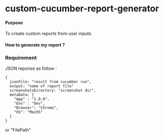 # custom-cucumber-report-generator

#### Purpose
To create custom reports from user inputs.

#### How to generate my report ?

### Requirement
JSON reponse as follow :
```
{
  jsonFile: "result from cucumber run",
  output: "name of report file"
  screenshotsDirectory: "screenshot dir",
  metaData: {
    "App" : "1.0.0",
    "Env" : "Dev",
    "Browser": "Chrome",
    "OS": "MacOS"
  } 
}

```

or "FilePath"

